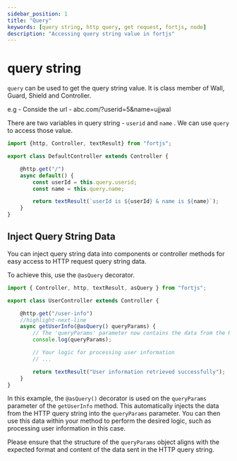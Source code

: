 ```yaml
---
sidebar_position: 1
title: "Query"
keywords: [query string, http query, get request, fortjs, node]
description: "Accessing query string value in fortjs"
---
```


# query string

`query` can be used to get the query string value. It is class member of  Wall, Guard, Shield and Controller.

e.g - Conside the url - abc.com/?userid=5&name=ujjwal

There are two variables in query string - `userid` and `name` . We can use `query` to access those value.

```javascript
import {http, Controller, textResult} from "fortjs";

export class DefaultController extends Controller {

    @http.get("/")
    async default() {
        const userId = this.query.userid;
        const name = this.query.name;

        return textResult(`userId is ${userId} & name is ${name}`);
    }
}
```

## Inject Query String Data

You can inject query string data into components or controller methods for easy access to HTTP request query string data.

To achieve this, use the `@asQuery` decorator.

```javascript
import { Controller, http, textResult, asQuery } from "fortjs";

export class UserController extends Controller {

    @http.get("/user-info")
    //highlight-next-line
    async getUserInfo(@asQuery() queryParams) {
        // The 'queryParams' parameter now contains the data from the HTTP query string
        console.log(queryParams);

        // Your logic for processing user information
        // ...

        return textResult("User information retrieved successfully");
    }
}
```

In this example, the `@asQuery()` decorator is used on the `queryParams` parameter of the `getUserInfo` method. This automatically injects the data from the HTTP query string into the `queryParams` parameter. You can then use this data within your method to perform the desired logic, such as processing user information in this case.

Please ensure that the structure of the `queryParams` object aligns with the expected format and content of the data sent in the HTTP query string.
